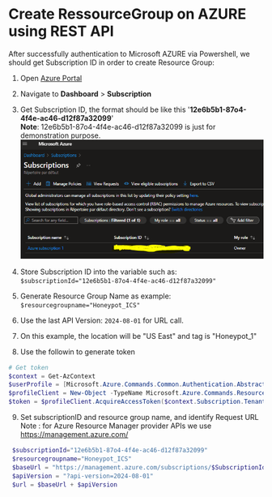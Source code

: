 # Create RessourceGroup on AZURE using REST API
After successfully authentication to Microsoft AZURE via Powershell, we should get Subscription ID in order to create Resource Group: 

1.  Open [Azure Portal](https://portal.azure.com/)
2.  Navigate to <b>Dashboard</b> > <b>Subscription</b>
3.  Get Subscription ID, the format should be like this '<b>12e6b5b1-87o4-4f4e-ac46-d12f87a32099</b>'<br>
    <b>Note</b>: 12e6b5b1-87o4-4f4e-ac46-d12f87a32099 is just for demonstration purpose.
  ![SubscriptionID](images/SubscriptionID.png)

4.  Store Subscription ID into the variable such as: `$subscriptionId="12e6b5b1-87o4-4f4e-ac46-d12f87a32099"`
5.  Generate Resource Group Name as example: `$resourcegroupname="Honeypot_ICS"`
6.  Use the last API Version: `2024-08-01` for URL call.<br>
7.  On this example, the location will be "US East" and tag is "Honeypot_1"<br>
8.  Use the followin to generate token
   ```powershell
  # Get token
  $context = Get-AzContext
  $userProfile = [Microsoft.Azure.Commands.Common.Authentication.Abstractions.AzureRmProfileProvider]::Instance.Profile
  $profileClient = New-Object -TypeName Microsoft.Azure.Commands.ResourceManager.Common.RMProfileClient -ArgumentList ($userProfile)
  $token = $profileClient.AcquireAccessToken($context.Subscription.TenantId)
   ```
9.  Set subscriptionID and resource group name, and identify Request URL<br>
    Note : for Azure Resource Manager provider APIs we use https://management.azure.com/
   ```powershell
    $subscriptionId="12e6b5b1-87o4-4f4e-ac46-d12f87a32099"
    $resourcegroupname="Honeypot_ICS"
    $baseUrl = "https://management.azure.com/subscriptions/$SubscriptionId" + "/resourceGroups/$resourceGroupName"
    $apiVersion = "?api-version=2024-08-01"
    $url = $baseUrl + $apiVersion
   ```
